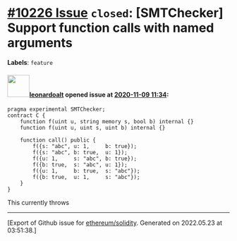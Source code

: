 # [\#10226 Issue](https://github.com/ethereum/solidity/issues/10226) `closed`: [SMTChecker] Support function calls with named arguments
**Labels**: `feature`


#### <img src="https://avatars.githubusercontent.com/u/504195?u=ce2facd14af9fd474ebff49f0d44891f56f7500f&v=4" width="50">[leonardoalt](https://github.com/leonardoalt) opened issue at [2020-11-09 11:34](https://github.com/ethereum/solidity/issues/10226):

```
pragma experimental SMTChecker;
contract C {
    function f(uint u, string memory s, bool b) internal {}
    function f(uint u, uint s, uint b) internal {}

    function call() public {
        f({s: "abc", u: 1,     b: true});
        f({s: "abc", b: true,  u: 1});
        f({u: 1,     s: "abc", b: true});
        f({b: true,  s: "abc", u: 1});
        f({u: 1,     b: true,  s: "abc"});
        f({b: true,  u: 1,     s: "abc"});
    }
}
```
This currently throws




-------------------------------------------------------------------------------



[Export of Github issue for [ethereum/solidity](https://github.com/ethereum/solidity). Generated on 2022.05.23 at 03:51:38.]

